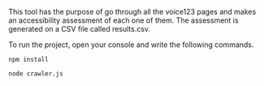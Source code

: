This tool has the purpose of go through all the voice123 pages and makes an accessibility assessment of each one of them. The assessment is generated on a CSV file called results.csv.

To run the project, open your console and write the following commands.

```
npm install
```
```
node crawler.js 
```

